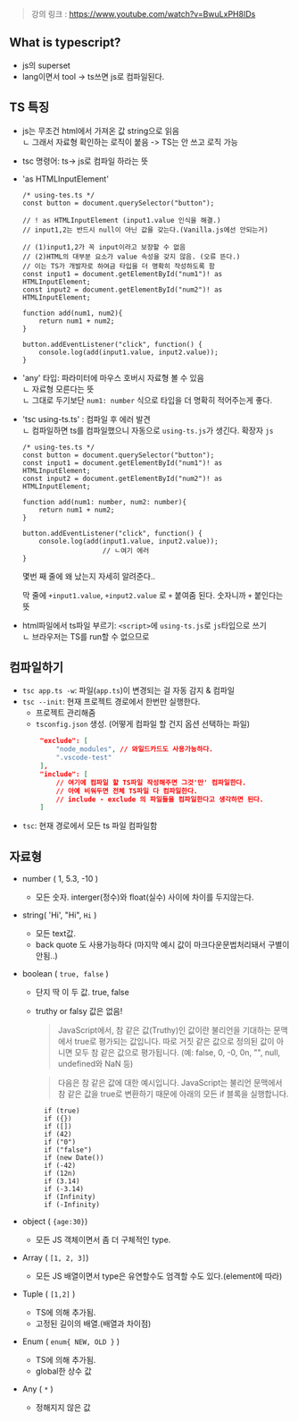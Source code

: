 > 강의 링크 : https://www.youtube.com/watch?v=BwuLxPH8IDs

## What is typescript?
- js의 superset
- lang이면서 tool -> ts쓰면 js로 컴파일된다.

## TS 특징
- js는 무조건 html에서 가져온 값 string으로 읽음  
  ㄴ 그래서 자료형 확인하는 로직이 붙음 -> TS는 안 쓰고 로직 가능

- tsc 명령어: ts-> js로 컴파일 하라는 뜻
- 'as HTMLInputElement'
    ```
    /* using-tes.ts */
    const button = document.querySelector("button");
    
    // ! as HTMLInputElement (input1.value 인식을 해결.)
    // input1,2는 반드시 null이 아닌 값을 갖는다.(Vanilla.js에선 안되는거)

    // (1)input1,2가 꼭 input이라고 보장할 수 없음
    // (2)HTML의 대부분 요소가 value 속성을 갖지 않음. (오류 뜬다.)
    // 이는 TS가 개발자로 하여금 타입을 더 명확히 작성하도록 함
    const input1 = document.getElementById("num1")! as HTMLInputElement;
    const input2 = document.getElementById("num2")! as HTMLInputElement;

    function add(num1, num2){
        return num1 + num2;
    }

    button.addEventListener("click", function() {
        console.log(add(input1.value, input2.value));
    }
    ```
- 'any' 타입: 파라미터에 마우스 호버시 자료형 볼 수 있음  
    ㄴ 자료형 모른다는 뜻  
    ㄴ 그대로 두기보단 `num1: number` 식으로 타입을 더 명확히 적어주는게 좋다.  

- 'tsc using-ts.ts' : 컴파일 후 에러 발견   
    ㄴ 컴파일하면 ts를 컴파일했으니 자동으로 `using-ts.js`가 생긴다. 확장자 `js`  
    ```
    /* using-tes.ts */
    const button = document.querySelector("button");
    const input1 = document.getElementById("num1")! as HTMLInputElement;
    const input2 = document.getElementById("num2")! as HTMLInputElement;

    function add(num1: number, num2: number){
        return num1 + num2;
    }

    button.addEventListener("click", function() {
        console.log(add(input1.value, input2.value));
                        // ㄴ여기 에러
    }
    ```
    몇번 째 줄에 왜 났는지 자세히 알려준다..
    
    막 줄에 `+input1.value`, `+input2.value` 로 `+` 붙여줌 된다.
    숫자니까 `+` 붙인다는 뜻

- html파일에서 ts파일 부르기: `<script>`에 `using-ts.js`로 `js`타입으로 쓰기   
    ㄴ 브라우저는 TS를 run할 수 없으므로

## 컴파일하기
- `tsc app.ts -w`: 파일(`app.ts`)이 변경되는 걸 자동 감지 & 컴파일
- `tsc --init`: 현재 프로젝트 경로에서 한번만 실행한다. 
   - 프로젝트 관리해줌
   - `tsconfig.json` 생성. (어떻게 컴파일 할 건지 옵션 선택하는 파일)
       ```json
        "exclude": [
            "node_modules", // 와일드카드도 사용가능하다.
            ".vscode-test"
        ],
        "include": [
            // 여기에 컴파일 할 TS파일 작성해주면 그것'만' 컴파일한다.
            // 아예 비워두면 전체 TS파일 다 컴파일한다.
            // include - exclude 의 파일들을 컴파일한다고 생각하면 된다.
        ]
        ```
- `tsc`: 현재 경로에서 모든 ts 파일 컴파일함

## 자료형
  - number ( 1, 5.3, -10 )  
    - 모든 숫자. interger(정수)와 float(실수) 사이에 차이를 두지않는다.
  - string( 'Hi', "Hi", `Hi` )
    -  모든 text값.
    -  back quote 도 사용가능하다 (마지막 예시 값이 마크다운문법처리돼서 구별이 안됨..)
  - boolean ( `true, false` )  
    - 단지 딱 이 두 값. true, false
    - truthy or falsy 값은 없음!
      > JavaScript에서, 참 같은 값(Truthy)인 값이란 불리언을 기대하는 문맥에서 true로 평가되는 값입니다. 따로 거짓 같은 값으로 정의된 값이 아니면 모두 참 같은 값으로 평가됩니다. (예: false, 0, -0, 0n, "", null, undefined와 NaN 등)
      
      > 다음은 참 같은 값에 대한 예시입니다. JavaScript는 불리언 문맥에서 참 같은 값을 true로 변환하기 때문에 아래의 모든 if 블록을 실행합니다.
      ```
        if (true)
        if ({})
        if ([])
        if (42)
        if ("0")
        if ("false")
        if (new Date())
        if (-42)
        if (12n)
        if (3.14)
        if (-3.14)
        if (Infinity)
        if (-Infinity)
      ```

  - object ( `{age:30}`)
    - 모든 JS 객체이면서 좀 더 구체적인 type.
  - Array ( `[1, 2, 3]`)
    - 모든 JS 배열이면서 type은 유연할수도 엄격할 수도 있다.(element에 따라)
  - Tuple ( `[1,2]` )
    - TS에 의해 추가됨.
    - 고정된 길이의 배열.(배열과 차이점)
  - Enum ( `enum{ NEW, OLD }` )
    - TS에 의해 추가됨.
    - global한 상수 값
  - Any ( `*` )
    - 정해지지 않은 값